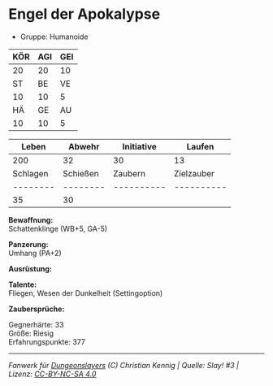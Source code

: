 # Engel der Apokalypse  
- Gruppe: Humanoide  

| KÖR | AGI | GEI |  
| --- | --- | --- |  
| 20  | 20  | 10  |
| ST  | BE  | VE  |  
| 10  | 10  | 5   |
| HÄ  | GE  | AU  |  
| 10  | 10  | 5   |


| Leben    | Abwehr   | Initiative | Laufen     |
| -------- | -------- | ---------- | ---------- |
| 200      | 32       | 30         | 13         |
| Schlagen | Schießen | Zaubern    | Zielzauber |
| -------- | -------- | ---------- | ---------- |
| 35       | 30       |            |            |

**Bewaffnung:**  
Schattenklinge (WB+5, GA-5)

**Panzerung:**  
Umhang (PA+2)

**Ausrüstung:**  


**Talente:**  
Fliegen, Wesen der Dunkelheit (Settingoption)

**Zaubersprüche:**  


Gegnerhärte: 33  
Größe: Riesig  
Erfahrungspunkte: 377  



___
*Fanwerk für [Dungeonslayers](https://www.dungeonslayers.net/) (C) Christian Kennig | Quelle: Slay! #3 | Lizenz: [CC-BY-NC-SA 4.0](https://creativecommons.org/licenses/by-nc-sa/4.0/deed.de)*